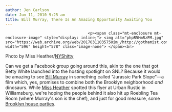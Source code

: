 ```yaml
---
author: Jen Carlson
date: Jun 11, 2010 9:25 am
title: Bill Murray, There Is An Amazing Opportunity Awaiting You
---
```


	
										<p><span class="mt-enclosure mt-enclosure-image" style="display: inline;"> <img alt="phpR5HmRzPM.jpg" src="https://web.archive.org/web/20170311035750im_/http://gothamist.com/attachments/arts_jen/phpR5HmRzPM.jpg" width="596" height="578" class="image-none"> </span><br>
<span class="photo_caption">Photo by Miss Heather/<a href="https://web.archive.org/web/20170311035750/http://www.newyorkshitty.com/">NYShitty</a></span></p>

<p>Can we get a Facebook group going around this, akin to the one that got Betty White launched into the hosting spotlight on SNL? Because it would be amazing to see <a href="https://web.archive.org/web/20170311035750/http://gothamist.com/tags/billmurray">Bill Murray</a> in something called &quot;Jurassic Park Slope&quot;&#x2014;a film which, yes, promises to combine both the Brooklyn neighborhood <em>and</em> dinosaurs. While <a href="https://web.archive.org/web/20170311035750/http://www.newyorkshitty.com/williamsburg/?p=39745">Miss Heather</a> spotted this flyer at Urban Rustic in Williamsburg, we&apos;re hoping the people behind it also hit up Roebling Tea Room (where Murray&apos;s son is the chef), and just for good measure, some <a href="https://web.archive.org/web/20170311035750/http://gothamist.com/2008/12/08/bill_murray_slumming_it_at_brooklyn.php">Brooklyn house parties</a>.</p>					
										
									
				